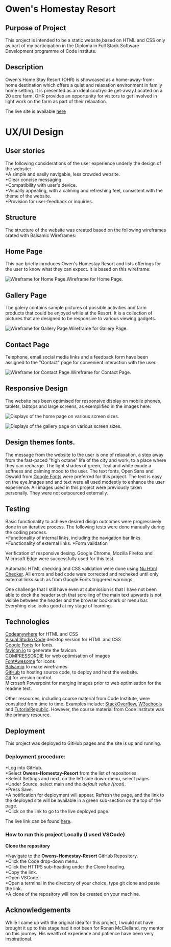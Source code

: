 
# Owen's Homestay Resort #

## Purpose of Project ##

This project is intended to be a static website,based on HTML and CSS only as part of my participation in the Diploma in Full Stack Software Development programme of Code Institute.

## Description ##

Owen's Home Stay Resort (OHR) is showcased as a home-away-from-home destination which offers a quiet and relaxation environment in family home setting. It is presented as an ideal coutryside get-away.Located on a 20 acre farm, OHR provides an opportunity for visitors to get involved in light work on the farm as part of their relaxation.  

The live site is available [here](https://kenarina.github.io/Owens-Homestay-Resort/)

# UX/UI Design #

## User stories ##

The following considerations of the user experience underly the design of the website:  
*A simple and easily navigable, less crowded website.  
*Clear concise messaging.  
*Compatibility with user's device.  
*Visually appealing, with a calming and refreshing feel, consistent with the theme of the website.  
*Provision for user-feedback or inquiries.  

## Structure ##

The structure of the website was created based on the following wireframes crated with Balsamic Wireframes:  

## Home Page ##

This pae briefly inroduces Owen's Homestay Resort and lists offerings for the user to know what they can expect.
It is based on this wireframe:

<p><img src="assets/Images/Wireframes/Home.png" alt="Wireframe for Home Page.">Wireframe for Home Page.</p>  

## Gallery Page ##

The galery contains sample pictures of possible activities and farm products that could be enjoyed while at the Resort. It is a collection of pictures that are designed to be responsive to various viewing gadgets.

<p><img src="assets/Images/Wireframes/Gallery.png" alt="Wireframe for Gallery Page.">Wireframe for Gallery Page.</p>  

## Contact Page ##

Telephone, email social media links and a feedback form have been assigned to the "Contact" page for convenient interaction with the user.
<p><img src="assets/Images/Wireframes/Contact.png" alt="Wireframe for Contact Page.">Wireframe for Contact Page.</p>  

## Responsive Design ##

The website has been optimised for responsive display on mobile phones, tablets, labtops and large screens, as exemplified in the images here:
<p><img src="assets\Images\OHR-Responsive-Home.webp" alt="Displays of the home page on various screen sizes."></p>  

<p><img src="assets\Images\OHR-Responsive-gallery.webp" alt="Displays of the gallery page on various screen sizes."></p>  

## Design themes fonts. ##  

The message from the website to the user is one of relaxation, a step away from the fast-paced "high octane" life of the city and work, to a place where they can recharge. The light shades of green, Teal and white exude a softness and  calming mood to the user. The text fonts, Open Sans and Oswald from [Google Fonts](https://fonts.google.com/) were preferred for this project. The text is easy on the eye.Images and and text were all used modestly to enhance the user experience. All images used in this project were previously taken personally. They were not outsourced externally.  

## Testing ##
Basic functionality to achieve desired disign outcomes were progressively done in an iterative process. The following tests were done manually during the coding process.  
*Functionality of internal links, including the navigation bar links.
*Functionality of external links.
*Form validation  

Verification of responsive desing. Google Chrome, Mozilla Firefox and Microsoft Edge were successfully used for this test.  

Automatic HTML checking and CSS validation were done using [Nu Html Checker](https://validator.w3.org/nu/). All errors and bad code were corrected and recheked until only external links such as from Google Fonts triggered warnings.  

One challenge that I still have even at submission is that I have not been able to dock the header such that scrolling of the main text upwards is not visible between the header and the browser bookmark or menu bar.  Everyhing else looks good at my stage of learning.

##  Technologies ##

[Codeanywhere](https://app.codeanywhere.com/) for HTML and CSS  
[Visual Studio Code](https://code.visualstudio.com/) desktop version for HTML and CSS  
[Google Fonts](https://fonts.google.com/) for fonts.  
[favicon.io](https://favicon.io/favicon-converter/) to generate the favicon.  
[COMPRESSORDIE](https://compress-or-die.com/) for web optimisation of images  
[FontAwesome](https://fontawesome.com/) for icons  
[Balsamiq](https://balsamiq.com/wireframes/) to make wireframes  
[GitHub](https://github.com/) to hosting source code, to deploy and host the website.  
[Git](https://git-scm.com/) for version control.  
Microsoft Powerpoint for merging images prior to web optimisation for the readme text.  

Other resources, including course material from Code Institute, were consulted from time to time. Examples include: [StackOverflow](https://stackoverflow.com/), [W3schools](https://www.w3schools.com/) and [TutorialRepublic](https://www.tutorialrepublic.com/). However, the course material from Code Institute was the primary resource.  

## Deployment ##

This project was deployed to GitHub pages and the site is up and running.

### Deployment procedure: ###

*Log into GitHub.  
*Select **Owens-Homestay-Resort** from the list of repositories.  
*Select Settings and next, on the left side down-menu, select pages.  
*Under Source, select main and the *default value /(root)*.  
*Press Save.  
*A notification for deployment will appear. Refresh the page, and the link to the deployed site will be available in a green sub-section on the top of the page.  
*Click on the link to go to the live deployed page.  

The live link can be found [here](https://kenarina.github.io/Owens-Homestay-Resort/).

### How to run this project Locally (I used VSCode) ###

**Clone the repository**  

*Navigate to the **Owens-Homestay-Resort** GitHub Repository.  
*Click the Code drop-down menu.  
*Click the HTTPS sub-heading under the Clone heading.  
*Copy the link.  
*Open VSCode.  
*Open a terminal in the directory of your choice, type git clone and paste the link.  
*A clone of the repository will now be created on your machine.  

## Acknowledgements ##

While I came up with the original idea for this project, I would not have brought it up to this stage had it not been for Ronan McClelland, my mentor on this journey. His wealth of experience and patience have been very inspirational.




